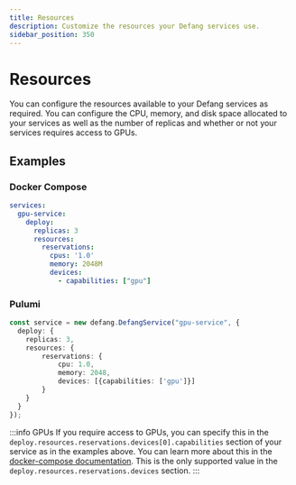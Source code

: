 ```yaml
---
title: Resources
description: Customize the resources your Defang services use.
sidebar_position: 350
---
```


# Resources

You can configure the resources available to your Defang services as required. You can configure the CPU, memory, and disk space allocated to your services as well as the number of replicas and whether or not your services requires access to GPUs.

## Examples

### Docker Compose

```yaml
services:
  gpu-service:
    deploy:
      replicas: 3
      resources:
        reservations:
          cpus: '1.0'
          memory: 2048M
          devices:
            - capabilities: ["gpu"]
```

### Pulumi

```typescript
const service = new defang.DefangService("gpu-service", {
  deploy: {
    replicas: 3,
    resources: {
        reservations: {
            cpu: 1.0,
            memory: 2048,
            devices: [{capabilities: ['gpu']}]
        }
    }
  }
});
```

:::info GPUs
If you require access to GPUs, you can specify this in the `deploy.resources.reservations.devices[0].capabilities` section of your service as in the examples above. You can learn more about this in the [docker-compose documentation](https://docs.docker.com/compose/gpu-support/). This is the only supported value in the `deploy.resources.reservations.devices` section.
:::

